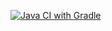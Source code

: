 [![Java CI with Gradle](https://github.com/NinaQA62/HW_Selenide/actions/workflows/gradle.yml/badge.svg?branch=main)](https://github.com/NinaQA62/HW_Selenide/actions/workflows/gradle.yml)
